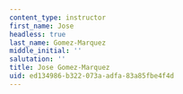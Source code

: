 ```yaml
---
content_type: instructor
first_name: Jose
headless: true
last_name: Gomez-Marquez
middle_initial: ''
salutation: ''
title: Jose Gomez-Marquez
uid: ed134986-b322-073a-adfa-83a85fbe4f4d
---
```


